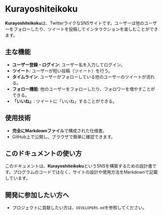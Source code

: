 # Kurayoshiteikoku

**Kurayoshiteikoku**は、TwitterライクなSNSサイトです。ユーザーは他のユーザーをフォローしたり、ツイートを投稿してインタラクションを楽しむことができます。

## 主な機能

- **ユーザー登録・ログイン**: ユーザー名を入力してログイン。
- **ツイート**: ユーザーが短い投稿（ツイート）を行う。
- **タイムライン**: ユーザーがフォローしている他のユーザーのツイートが流れる。
- **フォロー機能**: 他のユーザーをフォローしたり、フォロワーを増やすことができる。
- **「いいね」**: ツイートに「いいね」することができる。

## 使用技術

- **完全にMarkdownファイル**で構成された仕様書。
- GitHub上で公開し、ブラウザで簡単に確認できます。

## このドキュメントの使い方

このドキュメントは、**Kurayoshiteikoku**というSNSを構築するための設計書です。プログラムのコードではなく、サイトの設計や使用方法をMarkdownで記載しています。

## 開発に参加したい方へ

- プロジェクトに貢献したい方は、`DEVELOPERS.md`を参照してください。
